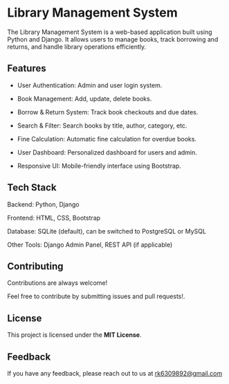 
# Library Management System

The Library Management System is a web-based application built using Python and Django. It allows users to manage books, track borrowing and returns, and handle library operations efficiently.

## Features

- User Authentication: Admin and user login system.

- Book Management: Add, update, delete books.

- Borrow & Return System: Track book checkouts and due dates.

- Search & Filter: Search books by title, author, category, etc.

- Fine Calculation: Automatic fine calculation for overdue books.

- User Dashboard: Personalized dashboard for users and admin.

- Responsive UI: Mobile-friendly interface using Bootstrap.


## Tech Stack

Backend: Python, Django

Frontend: HTML, CSS, Bootstrap

Database: SQLite (default), can be switched to PostgreSQL or MySQL

Other Tools: Django Admin Panel, REST API (if applicable)


## Contributing

Contributions are always welcome!

Feel free to contribute by submitting issues and pull requests!.

## License
This project is licensed under the **MIT License**.


## Feedback

If you have any feedback, please reach out to us at rk6309892@gmail.com

